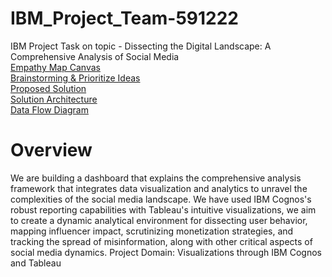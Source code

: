 # IBM_Project_Team-591222
IBM Project Task on topic - Dissecting the Digital Landscape: A Comprehensive Analysis of Social Media <br />
[Empathy Map Canvas](https://drive.google.com/file/d/1hudGS_Vsmiw5GDeh2olDv8qvDlZNazpn/view?usp=sharing) <br />
[Brainstorming & Prioritize Ideas](https://drive.google.com/file/d/1TTLiCFGRr6Eh2LfqLioKWUUY0TRGInKl/view?usp=sharing) <br />
[Proposed Solution](https://drive.google.com/file/d/16sBvZk23wcIDeqhGFQK8nfm1ZgYQOMXy/view?usp=sharing) <br />
[Solution Architecture](https://drive.google.com/file/d/1gR46T9AKcZGzvixArubsupW_-2kHDwZO/view?usp=sharing) <br />
[Data Flow Diagram](https://drive.google.com/drive/folders/1J6AMmptyEcuRVIpPlx4xJq8Fj5jm-YUB?usp=sharing)

# Overview
We are building a dashboard that explains the comprehensive analysis framework that integrates data visualization and analytics to unravel the complexities of the social media landscape. We have used IBM Cognos's robust reporting capabilities with Tableau's intuitive visualizations, we aim to create a dynamic analytical environment for dissecting user behavior, mapping influencer impact, scrutinizing monetization strategies, and tracking the spread of misinformation, along with other critical aspects of social media dynamics.
Project Domain: Visualizations through IBM Cognos and Tableau

